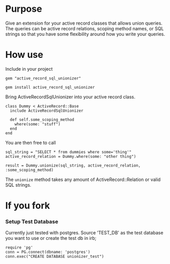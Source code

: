 # Purpose
Give an extension for your active record classes that allows union queries. 
The queries can be active record relations, scoping method names, or 
SQL strings so that you have some flexibility around how you write your queries. 
 
# How use
Include in your project

```apple js
gem "active_record_sql_unionizer"
```

```apple js
gem install active_record_sql_unionizer
```

Bring ActiveRecordSqlUnionizer into your active record class.

```apple js
class Dummy < ActiveRecord::Base
  include ActiveRecordSqlUnionizer
  
  def self.some_scoping_method
    where(some: "stuff")
  end
end
```

You are then free to call
```apple js
sql_string = "SELECT * from dummies where some='thing'"
active_record_relation = Dummy.where(some: "other thing")

result = Dummy.unionize(sql_string, active_record_relation, :some_scoping_method)
``` 

The `unionize` method takes any amount of ActiveRecord::Relation or valid SQL strings. 

# If you fork

### Setup Test Database
Currently just tested with postgres. Source 'TEST_DB' as the test database you want to use or create the test db in irb;
```apple js
require 'pg'
conn = PG.connect(dbname: 'postgres')
conn.exec("CREATE DATABASE unionizer_test")
```
